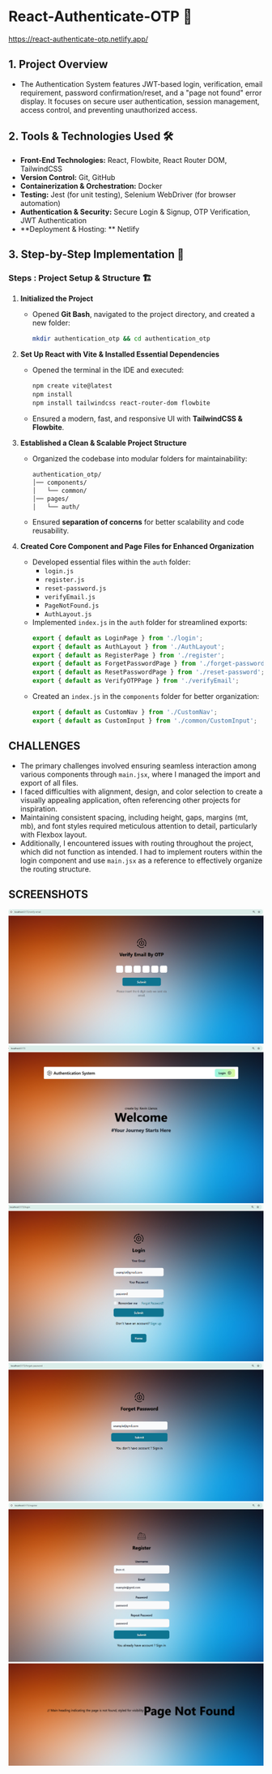 # React-Authenticate-OTP 🚀  
https://react-authenticate-otp.netlify.app/
## 1. Project Overview  
- The Authentication System features JWT-based login, verification, email requirement, password confirmation/reset, and a "page not found" error display. It focuses on secure user authentication, session management, access control, and preventing unauthorized access.

## 2. Tools & Technologies Used 🛠  
- **Front-End Technologies:** React, Flowbite, React Router DOM, TailwindCSS
- **Version Control:** Git, GitHub  
- **Containerization & Orchestration:** Docker
- **Testing:** Jest (for unit testing), Selenium WebDriver (for browser automation)
- **Authentication & Security:** Secure Login & Signup, OTP Verification, JWT Authentication
- **Deployment & Hosting: ** Netlify



## 3. Step-by-Step Implementation 🚀  
### Steps : Project Setup & Structure 🏗  

1. **Initialized the Project**  
   - Opened **Git Bash**, navigated to the project directory, and created a new folder:  
     ```sh
     mkdir authentication_otp && cd authentication_otp
     ```  

2. **Set Up React with Vite & Installed Essential Dependencies**  
   - Opened the terminal in the IDE and executed:  
     ```sh
     npm create vite@latest  
     npm install  
     npm install tailwindcss react-router-dom flowbite  
     ```  
   - Ensured a modern, fast, and responsive UI with **TailwindCSS & Flowbite**.  

3. **Established a Clean & Scalable Project Structure**  
   - Organized the codebase into modular folders for maintainability:  
     ```
     authentication_otp/  
     │── components/  
     │   └── common/  
     │── pages/  
     │   └── auth/  
     ```  
   - Ensured **separation of concerns** for better scalability and code reusability.  

4. **Created Core Component and Page Files for Enhanced Organization**  
   - Developed essential files within the `auth` folder:  
     - `login.js`  
     - `register.js`  
     - `reset-password.js`  
     - `verifyEmail.js`  
     - `PageNotFound.js`  
     - `AuthLayout.js`  
   - Implemented `index.js` in the `auth` folder for streamlined exports:  
     ```javascript
     export { default as LoginPage } from './login';
     export { default as AuthLayout } from './AuthLayout';
     export { default as RegisterPage } from './register';
     export { default as ForgetPasswordPage } from './forget-password';
     export { default as ResetPasswordPage } from './reset-password';
     export { default as VerifyOTPPage } from './verifyEmail';
     ```  
   - Created an `index.js` in the `components` folder for better organization:  
     ```javascript
     export { default as CustomNav } from './CustomNav';
     export { default as CustomInput } from './common/CustomInput';
     ```  

## CHALLENGES

- The primary challenges involved ensuring seamless interaction among various components through `main.jsx`, where I managed the import and export of all files.  
- I faced difficulties with alignment, design, and color selection to create a visually appealing application, often referencing other projects for inspiration.  
- Maintaining consistent spacing, including height, gaps, margins (mt, mb), and font styles required meticulous attention to detail, particularly with Flexbox layout.  
- Additionally, I encountered issues with routing throughout the project, which did not function as intended. I had to implement routers within the login component and use `main.jsx` as a reference to effectively organize the routing structure.  



## SCREENSHOTS
![Verify-email Page](image-4.png)
![Welcome Page](image.png)
![Login Page](image-1.png)
![Forgot Password Page](image-2.png)
![Sign Up Pasge](image-3.png)
![404 Page Not Found Validation](image-5.png)

